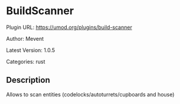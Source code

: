 # BuildScanner

Plugin URL: https://umod.org/plugins/build-scanner

Author: Mevent

Latest Version: 1.0.5

Categories: rust

## Description

Allows to scan entities (codelocks/autoturrets/cupboards and house)

